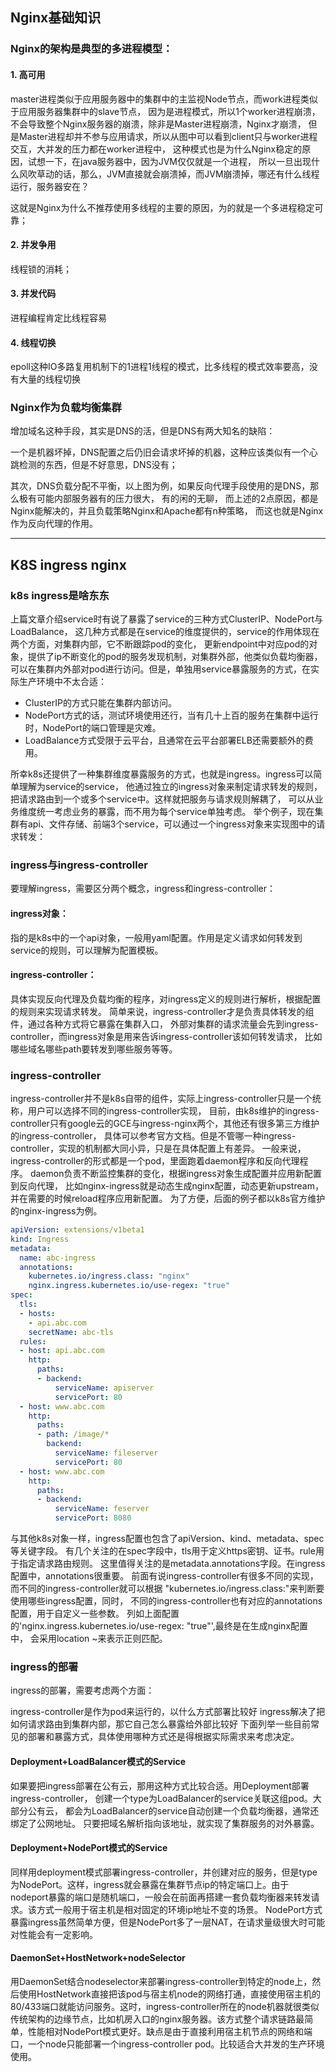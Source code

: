 ## Nginx基础知识

### Nginx的架构是典型的多进程模型：

#### 1. 高可用

master进程类似于应用服务器中的集群中的主监视Node节点，而work进程类似于应用服务器集群中的slave节点，
因为是进程模式，所以1个worker进程崩溃，不会导致整个Nginx服务器的崩溃，除非是Master进程崩溃，Nginx才崩溃，
但是Master进程却并不参与应用请求，所以从图中可以看到client只与worker进程交互，大并发的压力都在worker进程中，
这种模式也是为什么Nginx稳定的原因，试想一下，在java服务器中，因为JVM仅仅就是一个进程，
所以一旦出现什么风吹草动的话，那么，JVM直接就会崩溃掉，而JVM崩溃掉，哪还有什么线程运行，服务器安在？

这就是Nginx为什么不推荐使用多线程的主要的原因，为的就是一个多进程稳定可靠；

#### 2. 并发争用

线程锁的消耗；

#### 3. 并发代码

进程编程肯定比线程容易

#### 4. 线程切换

epoll这种IO多路复用机制下的1进程1线程的模式，比多线程的模式效率要高，没有大量的线程切换

### Nginx作为负载均衡集群

增加域名这种手段，其实是DNS的活，但是DNS有两大知名的缺陷：

一个是机器坏掉，DNS配置之后仍旧会请求坏掉的机器，这种应该类似有一个心跳检测的东西，但是不好意思，DNS没有； 

其次，DNS负载分配不平衡，以上图为例，如果反向代理手段使用的是DNS，那么极有可能内部服务器有的压力很大，
有的闲的无聊， 而上述的2点原因，都是Nginx能解决的，并且负载策略Nginx和Apache都有n种策略，
而这也就是Nginx作为反向代理的作用。 

---

## K8S ingress nginx

### k8s ingress是啥东东

上篇文章介绍service时有说了暴露了service的三种方式ClusterIP、NodePort与LoadBalance，
这几种方式都是在service的维度提供的，service的作用体现在两个方面，对集群内部，它不断跟踪pod的变化，
更新endpoint中对应pod的对象，提供了ip不断变化的pod的服务发现机制，对集群外部，他类似负载均衡器，
可以在集群内外部对pod进行访问。但是，单独用service暴露服务的方式，在实际生产环境中不太合适：

* ClusterIP的方式只能在集群内部访问。
* NodePort方式的话，测试环境使用还行，当有几十上百的服务在集群中运行时，NodePort的端口管理是灾难。
* LoadBalance方式受限于云平台，且通常在云平台部署ELB还需要额外的费用。

所幸k8s还提供了一种集群维度暴露服务的方式，也就是ingress。ingress可以简单理解为service的service，
他通过独立的ingress对象来制定请求转发的规则，把请求路由到一个或多个service中。这样就把服务与请求规则解耦了，
可以从业务维度统一考虑业务的暴露，而不用为每个service单独考虑。
举个例子，现在集群有api、文件存储、前端3个service，可以通过一个ingress对象来实现图中的请求转发：

### ingress与ingress-controller

要理解ingress，需要区分两个概念，ingress和ingress-controller：

#### ingress对象：

指的是k8s中的一个api对象，一般用yaml配置。作用是定义请求如何转发到service的规则，可以理解为配置模板。

#### ingress-controller：

具体实现反向代理及负载均衡的程序，对ingress定义的规则进行解析，根据配置的规则来实现请求转发。
简单来说，ingress-controller才是负责具体转发的组件，通过各种方式将它暴露在集群入口，
外部对集群的请求流量会先到ingress-controller，而ingress对象是用来告诉ingress-controller该如何转发请求，
比如哪些域名哪些path要转发到哪些服务等等。

### ingress-controller

ingress-controller并不是k8s自带的组件，实际上ingress-controller只是一个统称，用户可以选择不同的ingress-controller实现，
目前，由k8s维护的ingress-controller只有google云的GCE与ingress-nginx两个，其他还有很多第三方维护的ingress-controller，
具体可以参考官方文档。但是不管哪一种ingress-controller，实现的机制都大同小异，只是在具体配置上有差异。
一般来说，ingress-controller的形式都是一个pod，里面跑着daemon程序和反向代理程序。
daemon负责不断监控集群的变化，根据ingress对象生成配置并应用新配置到反向代理，
比如nginx-ingress就是动态生成nginx配置，动态更新upstream，并在需要的时候reload程序应用新配置。
为了方便，后面的例子都以k8s官方维护的nginx-ingress为例。

```yaml
apiVersion: extensions/v1beta1
kind: Ingress
metadata:
  name: abc-ingress
  annotations: 
    kubernetes.io/ingress.class: "nginx"
    nginx.ingress.kubernetes.io/use-regex: "true"
spec:
  tls:
  - hosts:
    - api.abc.com
    secretName: abc-tls
  rules:
  - host: api.abc.com
    http:
      paths:
      - backend:
          serviceName: apiserver
          servicePort: 80
  - host: www.abc.com
    http:
      paths:
      - path: /image/*
        backend:
          serviceName: fileserver
          servicePort: 80
  - host: www.abc.com
    http:
      paths:
      - backend:
          serviceName: feserver
          servicePort: 8080
```

与其他k8s对象一样，ingress配置也包含了apiVersion、kind、metadata、spec等关键字段。
有几个关注的在spec字段中，tls用于定义https密钥、证书。rule用于指定请求路由规则。
这里值得关注的是metadata.annotations字段。在ingress配置中，annotations很重要。
前面有说ingress-controller有很多不同的实现，而不同的ingress-controller就可以根据
"kubernetes.io/ingress.class:"来判断要使用哪些ingress配置，同时，
不同的ingress-controller也有对应的annotations配置，用于自定义一些参数。
列如上面配置的'nginx.ingress.kubernetes.io/use-regex: "true"',最终是在生成nginx配置中，
会采用location ~来表示正则匹配。

### ingress的部署

ingress的部署，需要考虑两个方面：

ingress-controller是作为pod来运行的，以什么方式部署比较好
ingress解决了把如何请求路由到集群内部，那它自己怎么暴露给外部比较好
下面列举一些目前常见的部署和暴露方式，具体使用哪种方式还是得根据实际需求来考虑决定。

#### Deployment+LoadBalancer模式的Service

如果要把ingress部署在公有云，那用这种方式比较合适。用Deployment部署ingress-controller，
创建一个type为LoadBalancer的service关联这组pod。大部分公有云，
都会为LoadBalancer的service自动创建一个负载均衡器，通常还绑定了公网地址。
只要把域名解析指向该地址，就实现了集群服务的对外暴露。

#### Deployment+NodePort模式的Service

同样用deployment模式部署ingress-controller，并创建对应的服务，但是type为NodePort。这样，ingress就会暴露在集群节点ip的特定端口上。由于nodeport暴露的端口是随机端口，一般会在前面再搭建一套负载均衡器来转发请求。该方式一般用于宿主机是相对固定的环境ip地址不变的场景。
NodePort方式暴露ingress虽然简单方便，但是NodePort多了一层NAT，在请求量级很大时可能对性能会有一定影响。

#### DaemonSet+HostNetwork+nodeSelector

用DaemonSet结合nodeselector来部署ingress-controller到特定的node上，然后使用HostNetwork直接把该pod与宿主机node的网络打通，直接使用宿主机的80/433端口就能访问服务。这时，ingress-controller所在的node机器就很类似传统架构的边缘节点，比如机房入口的nginx服务器。该方式整个请求链路最简单，性能相对NodePort模式更好。缺点是由于直接利用宿主机节点的网络和端口，一个node只能部署一个ingress-controller pod。比较适合大并发的生产环境使用。